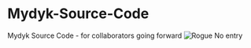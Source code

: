 # Mydyk-Source-Code
Mydyk Source Code - for collaborators going forward
![Rogue No entry](https://github.com/h0lai/Mydyk-Source-Code/assets/37847231/a5e1b658-12b6-4b8f-9eb0-85f2dd8b85c6)
